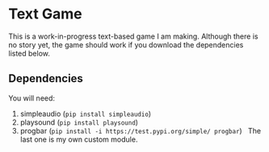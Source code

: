 # Text Game
This is a work-in-progress text-based game I am making. Although there is no story yet, the game should work if you download the dependencies listed below.
## Dependencies
You will need:
  1. simpleaudio (`pip install simpleaudio`)
  2. playsound (`pip install playsound`)
  3. progbar (`pip install -i https://test.pypi.org/simple/ progbar`)
&nbsp;
The last one is my own custom module.